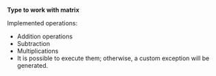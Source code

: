 <p><b>Type to work with matrix</b></p>
Implemented operations:
</br>
<ul>
  <li>Addition operations</li>
  <li>Subtraction</li>
  <li>Multiplications</li>
  <li>It is possible to execute them; otherwise, a custom exception will be generated.</li>
</ul>
